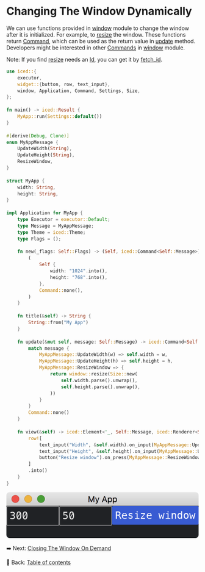 # Changing The Window Dynamically

We can use functions provided in [window](https://docs.iced.rs/iced/window/index.html) module to change the window after it is initialized.
For example, to [resize](https://docs.iced.rs/iced/window/fn.resize.html) the window.
These functions return [Command](https://docs.iced.rs/iced/struct.Command.html), which can be used as the return value in [update](https://docs.iced.rs/iced/application/trait.Application.html#tymethod.update) method.
Developers might be interested in other [Commands](https://docs.iced.rs/iced/struct.Command.html) in [window](https://docs.iced.rs/iced/window/index.html) module.

Note: If you find [resize](https://docs.iced.rs/iced/window/fn.resize.html) needs an [Id](https://docs.iced.rs/iced/window/struct.Id.html), you can get it by [fetch_id](https://docs.iced.rs/iced/window/fn.fetch_id.html).

```rust
use iced::{
    executor,
    widget::{button, row, text_input},
    window, Application, Command, Settings, Size,
};

fn main() -> iced::Result {
    MyApp::run(Settings::default())
}

#[derive(Debug, Clone)]
enum MyAppMessage {
    UpdateWidth(String),
    UpdateHeight(String),
    ResizeWindow,
}

struct MyApp {
    width: String,
    height: String,
}

impl Application for MyApp {
    type Executor = executor::Default;
    type Message = MyAppMessage;
    type Theme = iced::Theme;
    type Flags = ();

    fn new(_flags: Self::Flags) -> (Self, iced::Command<Self::Message>) {
        (
            Self {
                width: "1024".into(),
                height: "768".into(),
            },
            Command::none(),
        )
    }

    fn title(&self) -> String {
        String::from("My App")
    }

    fn update(&mut self, message: Self::Message) -> iced::Command<Self::Message> {
        match message {
            MyAppMessage::UpdateWidth(w) => self.width = w,
            MyAppMessage::UpdateHeight(h) => self.height = h,
            MyAppMessage::ResizeWindow => {
                return window::resize(Size::new(
                    self.width.parse().unwrap(),
                    self.height.parse().unwrap(),
                ))
            }
        }
        Command::none()
    }

    fn view(&self) -> iced::Element<'_, Self::Message, iced::Renderer<Self::Theme>> {
        row![
            text_input("Width", &self.width).on_input(MyAppMessage::UpdateWidth),
            text_input("Height", &self.height).on_input(MyAppMessage::UpdateHeight),
            button("Resize window").on_press(MyAppMessage::ResizeWindow),
        ]
        .into()
    }
}
```

![Changing the window dynamically](./pic/changing_the_window_dynamically.png)

:arrow_right:  Next: [Closing The Window On Demand](./closing_the_window_on_demand.md)

:blue_book: Back: [Table of contents](./../README.md)
